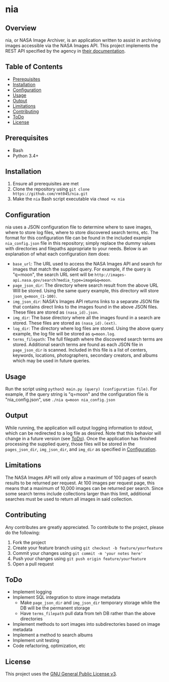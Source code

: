 # nia

## Overview
nia, or NASA Image Archiver, is an application written to assist in archiving images accessible via the NASA Images API. This project implements the REST API specified by the agency in [their documentation](https://images.nasa.gov/docs/images.nasa.gov_api_docs.pdf).

## Table of Contents
- [Prerequisites](#Prerequisites)
- [Installation](#Installation)
- [Configuration](#Configuration)
- [Usage](#Usage)
- [Output](#Output)
- [Limitations](#Limitations)
- [Contributing](#Contributing)
- [ToDo](#ToDo)
- [License](#License)

## Prerequisites
- Bash
- Python 3.4+

## Installation
1. Ensure all prerequisites are met
2. Clone the repository using ```git clone https://github.com/rmt045/nia.git```
3. Make the ```nia``` Bash script executable via ```chmod +x nia```

## Configuration
nia uses a JSON configuration file to determine where to save images, where to store log files, where to store discovered search terms, etc. The format for this configuration file can be found in the included example ```nia_config.json``` file in this repository; simply replace the dummy values with directories and filepaths appropriate to your needs. Below is an explanation of what each configuration item does:

- ```base_url```: The URL used to access the NASA Images API and search for images that match the supplied query. For example, if the query is "q=moon", the search URL sent will be ```http://images-api.nasa.gov/search?media_type=image&q=moon```.
- ```page_json_dir```: The directory where search result from the above URL Will be stored. Using the same query example, this directory will store ```json_q=moon_(1-100)```.
- ```img_json_dir```: NASA's Images API returns links to a separate JSON file that contains direct links to the images found in the above JSON files. These files are stored as ```(nasa_id).json```.
- ```img_dir```: The base directory where all the images found in a search are stored. These files are stored as ```(nasa_id).(ext)```.
- ```log_dir```: The directory where log files are stored. Using the above query example, the log file will be stored as ```q=moon.log```.
- ```terms_filepath```: The full filepath where the discovered search terms are stored. Additional search terms are found as each JSON file in ```page_json_dir``` is scanned. Included in this file is a list of centers, keywords, locations, photographers, secondary creators, and albums which may be used in future queries.

## Usage
Run the script using ```python3 main.py (query) (configuration file)```. For example, if the query string is "q=moon" and the configuration file is "nia_config.json", use ```./nia q=moon nia_config.json```

## Output
While running, the application will output logging information to stdout, which can be redirected to a log file as desired. Note that this behavior will change in a future version (see [ToDo](#ToDo)). Once the application has finished processing the supplied query, those files will be stored in the ```pages_json_dir```, ```img_json_dir```, and ```img_dir``` as specified in [Configuration](#Configuration).

## Limitations
The NASA Images API will only allow a maximum of 100 pages of search results to be returned per request. At 100 images per request page, this means that a maximum of 10,000 images can be returned per search. Since some search terms include collections larger than this limit, additional searches must be used to return all images in said collection.

## Contributing
Any contributes are greatly appreciated. To contribute to the project, please do the following:

1. Fork the project
2. Create your feature branch using ```git checkout -b feature/yourfeature```
3. Commit your changes using ```git commit -m 'your notes here'```
4. Push your changes using ```git push origin feature/yourfeature```
5. Open a pull request

## ToDo
- Implement logging
- Implement SQL integration to store image metadata
	- Make ```page_json_dir``` and ```img_json_dir``` temporary storage while the DB will be the permanent storage
	- Have ```terms_filepath``` pull data from teh DB rather than the above directories
- Implement methods to sort images into subdirectories based on image metadata
- Implement a method to search albums
- Implement unit testing
- Code refactoring, optimization, etc

## License
This project uses the [GNU General Public License v3](https://www.gnu.org/licenses/gpl-3.0.en.html).
